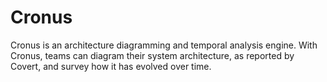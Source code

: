 # Cronus
Cronus is an architecture diagramming and temporal analysis engine. With Cronus, teams can diagram their system architecture, as reported by Covert, and survey how it has evolved over time.
